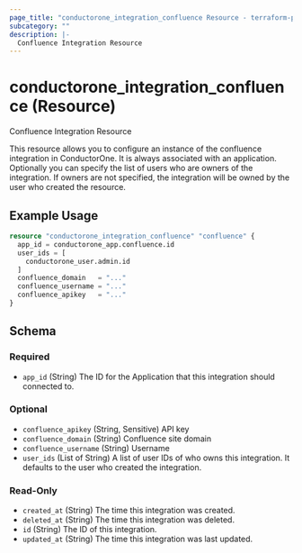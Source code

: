 ```yaml
---
page_title: "conductorone_integration_confluence Resource - terraform-provider-conductorone"
subcategory: ""
description: |-
  Confluence Integration Resource
---
```


# conductorone_integration_confluence (Resource)

Confluence Integration Resource

This resource allows you to configure an instance of the confluence integration in ConductorOne.
It is always associated with an application. Optionally you can specify the list of users who are owners of the integration.
If owners are not specified, the integration will be owned by the user who created the resource.

## Example Usage

```terraform
resource "conductorone_integration_confluence" "confluence" {
  app_id = conductorone_app.confluence.id
  user_ids = [
    conductorone_user.admin.id
  ]
  confluence_domain   = "..."
  confluence_username = "..."
  confluence_apikey   = "..."
}
```

<!-- schema generated by tfplugindocs -->
## Schema

### Required

- `app_id` (String) The ID for the Application that this integration should connected to.

### Optional

- `confluence_apikey` (String, Sensitive) API key
- `confluence_domain` (String) Confluence site domain
- `confluence_username` (String) Username
- `user_ids` (List of String) A list of user IDs of who owns this integration. It defaults to the user who created the integration.

### Read-Only

- `created_at` (String) The time this integration was created.
- `deleted_at` (String) The time this integration was deleted.
- `id` (String) The ID of this integration.
- `updated_at` (String) The time this integration was last updated.
